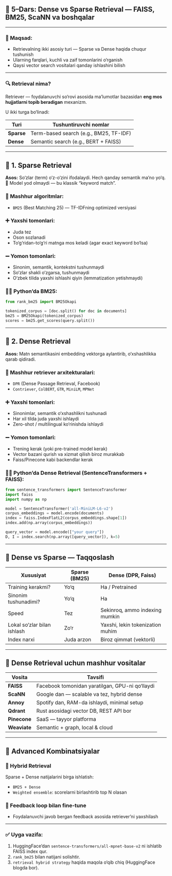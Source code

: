 
## 🧠 5–Dars: Dense vs Sparse Retrieval — FAISS, BM25, ScaNN va boshqalar

---

### 🎯 Maqsad:

* Retrievalning ikki asosiy turi — Sparse va Dense haqida chuqur tushunish
* Ularning farqlari, kuchli va zaif tomonlarini o‘rganish
* Qaysi vector search vositalari qanday ishlashini bilish

---

### 🔍 Retrieval nima?

Retriever — foydalanuvchi so‘rovi asosida ma’lumotlar bazasidan **eng mos hujjatlarni topib beradigan** mexanizm.

U ikki turga bo‘linadi:

| Turi       | Tushuntiruvchi nomlar                  |
| ---------- | -------------------------------------- |
| **Sparse** | Term-based search (e.g., BM25, TF-IDF) |
| **Dense**  | Semantic search (e.g., BERT + FAISS)   |

---

## 📌 1. Sparse Retrieval

**Asos:** So‘zlar (term) o‘z-o‘zini ifodalaydi. Hech qanday semantik ma’no yo‘q.
🧠 Model yod olmaydi — bu klassik “keyword match”.

### 🌟 Mashhur algoritmlar:

* `BM25` (Best Matching 25) — TF-IDFning optimized versiyasi

### ➕ Yaxshi tomonlari:

* Juda tez
* Oson sozlanadi
* To‘g‘ridan-to‘g‘ri matnga mos keladi (agar exact keyword bo‘lsa)

### ➖ Yomon tomonlari:

* Sinonim, semantik, kontekstni tushunmaydi
* So‘zlar shakli o‘zgarsa, tushunmaydi
* O‘zbek tilida yaxshi ishlashi qiyin (lemmatization yetishmaydi)

### 👨‍💻 Python’da BM25:

```python
from rank_bm25 import BM25Okapi

tokenized_corpus = [doc.split() for doc in documents]
bm25 = BM25Okapi(tokenized_corpus)
scores = bm25.get_scores(query.split())
```

---

## 📌 2. Dense Retrieval

**Asos:** Matn semantikasini embedding vektorga aylantirib, o‘xshashlikka qarab qidiradi.

### 🌟 Mashhur retriever arxitekturalari:

* `DPR` (Dense Passage Retrieval, Facebook)
* `Contriever`, `ColBERT`, `GTR`, `MiniLM`, `MPNet`

### ➕ Yaxshi tomonlari:

* Sinonimlar, semantik o‘xshashlikni tushunadi
* Har xil tilda juda yaxshi ishlaydi
* Zero-shot / multilingual ko‘rinishda ishlaydi

### ➖ Yomon tomonlari:

* Trening kerak (yoki pre-trained model kerak)
* Vector bazani qurish va xizmat qilish biroz murakkab
* Faiss/Pinecone kabi backendlar kerak

### 👨‍💻 Python’da Dense Retrieval (SentenceTransformers + FAISS):

```python
from sentence_transformers import SentenceTransformer
import faiss
import numpy as np

model = SentenceTransformer('all-MiniLM-L6-v2')
corpus_embeddings = model.encode(documents)
index = faiss.IndexFlatL2(corpus_embeddings.shape[1])
index.add(np.array(corpus_embeddings))

query_vector = model.encode(["your query"])
D, I = index.search(np.array([query_vector]), k=5)
```

---

## 🥊 Dense vs Sparse — Taqqoslash

| Xususiyat                   | Sparse (BM25) | Dense (DPR, Faiss)               |
| --------------------------- | ------------- | -------------------------------- |
| Training kerakmi?           | Yo‘q          | Ha / Pretrained                  |
| Sinonim tushunadimi?        | Yo‘q          | Ha                               |
| Speed                       | Tez           | Sekinroq, ammo indexing mumkin   |
| Lokal so‘zlar bilan ishlash | Zo‘r          | Yaxshi, lekin tokenization muhim |
| Index narxi                 | Juda arzon    | Biroz qimmat (vektorli)          |

---

## 🔧 Dense Retrieval uchun mashhur vositalar

| Vosita       | Tavsifi                                         |
| ------------ | ----------------------------------------------- |
| **FAISS**    | Facebook tomonidan yaratilgan, GPU-ni qo‘llaydi |
| **ScaNN**    | Google dan — scalable va tez, hybrid dense      |
| **Annoy**    | Spotify dan, RAM-da ishlaydi, minimal setup     |
| **Qdrant**   | Rust asosidagi vector DB, REST API bor          |
| **Pinecone** | SaaS — tayyor platforma                         |
| **Weaviate** | Semantic + graph, local & cloud                 |

---

## 🚀 Advanced Kombinatsiyalar

### 🔀 Hybrid Retrieval

Sparse + Dense natijalarini birga ishlatish:

* `BM25 + Dense`
* `Weighted ensemble`: scorelarni birlashtirib top N olasan

### 🔁 Feedback loop bilan fine-tune

* Foydalanuvchi javob bergan feedback asosida retriever’ni yaxshilash

---

### ✅ Uyga vazifa:

1. HuggingFace’dan `sentence-transformers/all-mpnet-base-v2` ni ishlatib FAISS index qur.
2. `rank_bm25` bilan natijani solishtir.
3. `retrieval hybrid strategy` haqida maqola o‘qib chiq (HuggingFace blogda bor).
